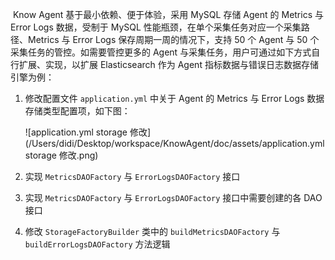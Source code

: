 ​	Know Agent 基于最小依赖、便于体验，采用 MySQL 存储 Agent 的 Metrics 与 Error Logs 数据，受制于 MySQL 性能瓶颈，在单个采集任务对应一个采集路径、Metrics 与 Error Logs 保存周期一周的情况下，支持 50 个 Agent 与 50 个采集任务的管控。如需要管控更多的 Agent 与采集任务，用户可通过如下方式自行扩展、实现，以扩展 Elasticsearch 作为 Agent 指标数据与错误日志数据存储引擎为例：

1. 修改配置文件 `application.yml` 中关于 Agent 的 Metrics 与 Error Logs 数据存储类型配置项，如下图：

   ![application.yml storage 修改](/Users/didi/Desktop/workspace/KnowAgent/doc/assets/application.yml storage 修改.png)

2. 实现 `MetricsDAOFactory` 与 `ErrorLogsDAOFactory` 接口

   

3. 实现 `MetricsDAOFactory` 与 `ErrorLogsDAOFactory` 接口中需要创建的各 DAO 接口

   

4. 修改 `StorageFactoryBuilder` 类中的 `buildMetricsDAOFactory` 与 `buildErrorLogsDAOFactory` 方法逻辑

   